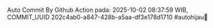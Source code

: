 Auto Commit By Github Action pada: 2025-10-02 08:37:59 WIB, COMMIT_UUID 202c4ab0-a847-428b-a5aa-df3e178d1710 #autohijau🗿
